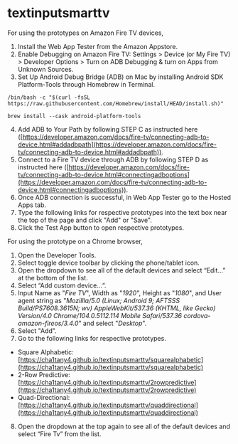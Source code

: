 # textinputsmarttv

For using the prototypes on Amazon Fire TV devices,

1. Install the Web App Tester from the Amazon Appstore.
2. Enable Debugging on Amazon Fire TV: Settings > Device (or My Fire TV) > Developer Options > Turn on ADB Debugging & turn on Apps from Unknown Sources.
3. Set Up Android Debug Bridge (ADB) on Mac by installing Android SDK Platform-Tools through Homebrew in Terminal.
```
/bin/bash -c "$(curl -fsSL https://raw.githubusercontent.com/Homebrew/install/HEAD/install.sh)"
```
```
brew install --cask android-platform-tools
```
4. Add ADB to Your Path by following STEP C as instructed here ([https://developer.amazon.com/docs/fire-tv/connecting-adb-to-device.html#addadbpath](https://developer.amazon.com/docs/fire-tv/connecting-adb-to-device.html#addadbpath)).
5. Connect to a Fire TV device through ADB by following STEP D as instructed here ([https://developer.amazon.com/docs/fire-tv/connecting-adb-to-device.html#connectingadboptions](https://developer.amazon.com/docs/fire-tv/connecting-adb-to-device.html#connectingadboptions)).
6. Once ADB connection is successful, in Web App Tester go to the Hosted Apps tab.
7. Type the following links for respective prototypes into the text box near the top of the page and click "Add" or "Save".
8. Click the Test App button to open respective prototypes.

For using the prototype on a Chrome browser,
1. Open the Developer Tools.
2. Select toggle device toolbar by clicking the phone/tablet icon.
3. Open the dropdown to see all of the default devices and select “Edit...” at the bottom of the list.
4. Select “Add custom device…“.
5. Input Name as "_Fire TV_", Width as "_1920_", Height as "_1080_", and User agent string as "_Mozillla/5.0 (Linux; Android 9; AFTSSS Build/PS7608.3615N; wv) AppleWebKit/537.36 (KHTML, like Gecko) Version/4.0 Chrome/104.0.5112.114 Mobile Safari/537.36 cordova-amazon-fireos/3.4.0_" and select "_Desktop_".
6. Select "Add".
7. Go to the following links for respective prototypes.
  - Square Alphabetic: [https://cha1tany4.github.io/textinputsmarttv/squarealphabetic](https://cha1tany4.github.io/textinputsmarttv/squarealphabetic)
  - 2-Row Predictive: [https://cha1tany4.github.io/textinputsmarttv/2rowpredictive](https://cha1tany4.github.io/textinputsmarttv/2rowpredictive)
  - Quad-Directional: [https://cha1tany4.github.io/textinputsmarttv/quaddirectional](https://cha1tany4.github.io/textinputsmarttv/quaddirectional)
8. Open the dropdown at the top again to see all of the default devices and select “Fire Tv” from the list.
